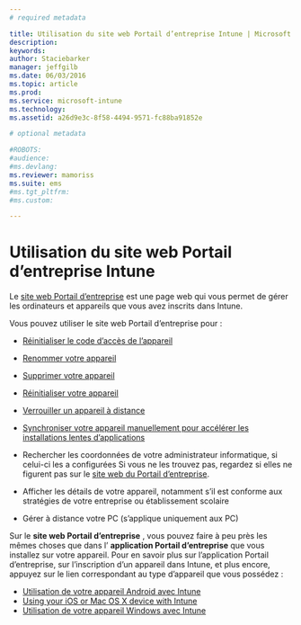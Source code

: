 ```yaml
---
# required metadata

title: Utilisation du site web Portail d’entreprise Intune | Microsoft Intune
description:
keywords:
author: Staciebarker
manager: jeffgilb
ms.date: 06/03/2016
ms.topic: article
ms.prod:
ms.service: microsoft-intune
ms.technology:
ms.assetid: a26d9e3c-8f58-4494-9571-fc88ba91852e

# optional metadata

#ROBOTS:
#audience:
#ms.devlang:
ms.reviewer: mamoriss
ms.suite: ems
#ms.tgt_pltfrm:
#ms.custom:

---
```


# Utilisation du site web Portail d’entreprise Intune
Le [site web Portail d’entreprise](http://portal.manage.microsoft.com) est une page web qui vous permet de gérer les ordinateurs et appareils que vous avez inscrits dans Intune.

Vous pouvez utiliser le site web Portail d’entreprise pour :

-   [Réinitialiser le code d’accès de l’appareil](reset-your-passcode-cpwebsite.md)

-   [Renommer votre appareil](rename-your-device-cpwebsite.md)

-   [Supprimer votre appareil](remove-your-device-cpwebsite.md)

-   [Réinitialiser votre appareil](reset-your-device-cpwebsite.md)

-   [Verrouiller un appareil à distance](remote-lock-your-device-cpwebsite.md)

-   [Synchroniser votre appareil manuellement pour accélérer les installations lentes d’applications](sync-your-device-manually-cpwebsite.md)

-   Rechercher les coordonnées de votre administrateur informatique, si celui-ci les a configurées Si vous ne les trouvez pas, regardez si elles ne figurent pas sur le [site web du Portail d’entreprise](http://portal.manage.microsoft.com).

-   Afficher les détails de votre appareil, notamment s’il est conforme aux stratégies de votre entreprise ou établissement scolaire

-   Gérer à distance votre PC (s’applique uniquement aux PC)

Sur le **site web Portail d’entreprise** , vous pouvez faire à peu près les mêmes choses que dans l’ **application Portail d’entreprise** que vous installez sur votre appareil. Pour en savoir plus sur l’application Portail d’entreprise, sur l’inscription d’un appareil dans Intune, et plus encore, appuyez sur le lien correspondant au type d’appareil que vous possédez :

- [Utilisation de votre appareil Android avec Intune](using-your-android-device-with-intune.md)
- [Using your iOS or Mac OS X device with Intune](using-your-ios-or-mac-os-x-device-with-intune.md)
- [Utilisation de votre appareil Windows avec Intune](using-your-windows-device-with-intune.md)


<!--HONumber=Jun16_HO1-->


